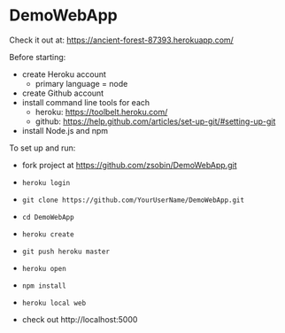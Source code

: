 # DemoWebApp

Check it out at: https://ancient-forest-87393.herokuapp.com/

Before starting:
- create Heroku account
  - primary language = node
- create Github account
- install command line tools for each
  - heroku: https://toolbelt.heroku.com/
  - github: https://help.github.com/articles/set-up-git/#setting-up-git
- install Node.js and npm

To set up and run:

- fork project at https://github.com/zsobin/DemoWebApp.git

- `heroku login`
- `git clone https://github.com/YourUserName/DemoWebApp.git`
- `cd DemoWebApp`

- `heroku create`
- `git push heroku master`
- `heroku open`

- `npm install`
- `heroku local web`
- check out http://localhost:5000


